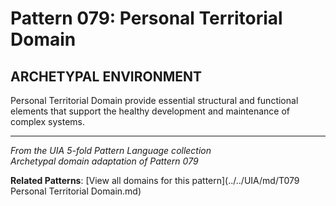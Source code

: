 # Pattern 079: Personal Territorial Domain

## ARCHETYPAL ENVIRONMENT

Personal Territorial Domain provide essential structural and functional elements that support the healthy development and maintenance of complex systems.

---

*From the UIA 5-fold Pattern Language collection*  
*Archetypal domain adaptation of Pattern 079*

**Related Patterns**: [View all domains for this pattern](../../UIA/md/T079 Personal Territorial Domain.md)